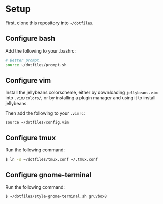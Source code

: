 # Setup

First, clone this repository into `~/dotfiles`.

## Configure bash

Add the following to your .bashrc:

```sh
# Better prompt.
source ~/dotfiles/prompt.sh
```

## Configure vim

Install the jellybeans colorscheme, either by downloading `jellybeans.vim` into
`.vim/colors/`, or by installing a plugin manager and using it to install
jellybeans.

Then add the following to your `.vimrc`:

```
source ~/dotfiles/config.vim
```

## Configure tmux

Run the following command:

```sh
$ ln -s ~/dotfiles/tmux.conf ~/.tmux.conf
```

## Configure gnome-terminal

Run the following command:

```sh
$ ~/dotfiles/style-gnome-terminal.sh gruvbox8
```
